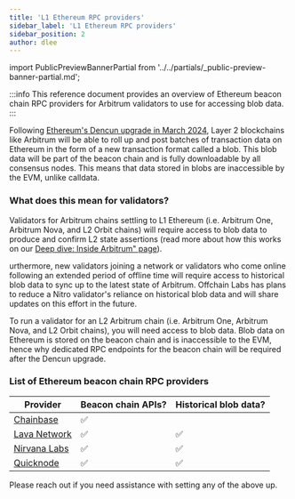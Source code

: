 ```yaml
---
title: 'L1 Ethereum RPC providers'
sidebar_label: 'L1 Ethereum RPC providers'
sidebar_position: 2
author: dlee
---
```


import PublicPreviewBannerPartial from '../../partials/_public-preview-banner-partial.md';

<PublicPreviewBannerPartial />

:::info
This reference document provides an overview of Ethereum beacon chain RPC providers for Arbitrum validators to use for accessing blob data.
:::

Following [Ethereum's Dencun upgrade in March 2024](https://eips.ethereum.org/EIPS/eip-7569), Layer 2 blockchains like Arbitrum will be able to roll up and post batches of transaction data on Ethereum in the form of a new transaction format called a blob. This blob data will be part of the beacon chain and is fully downloadable by all consensus nodes. This means that data stored in blobs are inaccessible by the EVM, unlike calldata.

### What does this mean for validators?
Validators for Arbitrum chains settling to L1 Ethereum (i.e. Arbitrum One, Arbitrum Nova, and L2 Orbit chains) will require access to blob data to produce and confirm L2 state assertions (read more about how this works on our [Deep dive: Inside Arbitrum" page](../../inside-arbitrum-nitro/inside-arbitrum-nitro.mdx)). 

urthermore, new validators joining a network or validators who come online following an extended period of offline time will require access to historical blob data to sync up to the latest state of Arbitrum. Offchain Labs has plans to reduce a Nitro validator's reliance on historical blob data and will share updates on this effort in the future.

To run a validator for an L2 Arbitrum chain (i.e. Arbitrum One, Arbitrum Nova, and L2 Orbit chains), you will need access to blob data. Blob data on Ethereum is stored on the beacon chain and is inaccessible to the EVM, hence why dedicated RPC endpoints for the beacon chain will be required after the Dencun upgrade.

### List of Ethereum beacon chain RPC providers
| Provider                                                                             | Beacon chain APIs? | Historical blob data? |
| ------------------------------------------------------------------------------------ | ------------------ | --------------------- |
| [Chainbase](https://chainbase.com/)                                                  | ✅                 |                       |
| [Lava Network](https://docs.lavanet.xyz/gateway-access)                              | ✅                 | ✅                    |
| [Nirvana Labs](https://nirvanalabs.io)                                               | ✅                 | ✅                    |
| [Quicknode](https://www.quicknode.com/docs/ethereum)                                    | ✅                 | ✅                    |

Please reach out if you need assistance with setting any of the above up.